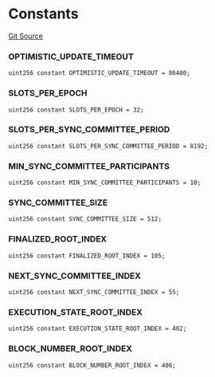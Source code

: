 # Constants
[Git Source](https://github.com/LimeChain/crc-protocol/blob/0433ea433f562c1a7a34816f3e2c7926f9fa24dd/src/lightclient/BeaconLightClient.sol)

### OPTIMISTIC_UPDATE_TIMEOUT

```solidity
uint256 constant OPTIMISTIC_UPDATE_TIMEOUT = 86400;
```

### SLOTS_PER_EPOCH

```solidity
uint256 constant SLOTS_PER_EPOCH = 32;
```

### SLOTS_PER_SYNC_COMMITTEE_PERIOD

```solidity
uint256 constant SLOTS_PER_SYNC_COMMITTEE_PERIOD = 8192;
```

### MIN_SYNC_COMMITTEE_PARTICIPANTS

```solidity
uint256 constant MIN_SYNC_COMMITTEE_PARTICIPANTS = 10;
```

### SYNC_COMMITTEE_SIZE

```solidity
uint256 constant SYNC_COMMITTEE_SIZE = 512;
```

### FINALIZED_ROOT_INDEX

```solidity
uint256 constant FINALIZED_ROOT_INDEX = 105;
```

### NEXT_SYNC_COMMITTEE_INDEX

```solidity
uint256 constant NEXT_SYNC_COMMITTEE_INDEX = 55;
```

### EXECUTION_STATE_ROOT_INDEX

```solidity
uint256 constant EXECUTION_STATE_ROOT_INDEX = 402;
```

### BLOCK_NUMBER_ROOT_INDEX

```solidity
uint256 constant BLOCK_NUMBER_ROOT_INDEX = 406;
```

